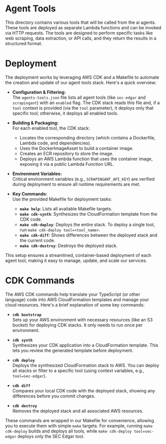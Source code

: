 # Agent Tools
This directory contains various tools that will be called from the ai agents. These tools are deployed as separate 
Lambda functions and can be invoked via HTTP requests. The tools are designed to perform specific tasks like web 
scraping, data extraction, or API calls, and they return the results in a structured format.

# Deployment

The deployment works by leveraging AWS CDK and a Makefile to automate the creation and update of our agent tools stack. Here's a quick overview:

- **Configuration & Filtering:**  
  The `agents-tools.json` file lists all agent tools (like `sec-edgar` and `scrapingant`) with an `enabled` flag. The CDK stack reads this file and, if a `tool` context is provided (via the `tool` parameter), it deploys only that specific tool; otherwise, it deploys all enabled tools.

- **Building & Packaging:**  
  For each enabled tool, the CDK stack:
    - Locates the corresponding directory (which contains a Dockerfile, Lambda code, and dependencies).
    - Uses the DockerImageAsset to build a container image.
    - Creates an ECR repository to store the image.
    - Deploys an AWS Lambda function that uses the container image, exposing it via a public Lambda Function URL.

- **Environment Variables:**  
  Critical environment variables (e.g., `SCRAPINGANT_API_KEY`) are verified during deployment to ensure all runtime requirements are met.

- **Key Commands:**  
  Use the provided Makefile for deployment tasks:
    - **`make help`**: Lists all available Makefile targets.
    - **`make cdk-synth`**: Synthesizes the CloudFormation template from the CDK code.
    - **`make cdk-deploy`**: Deploys the entire stack. To deploy a single tool, run `make cdk-deploy tool=<tool_name>`.
    - **`make cdk-diff`**: Shows differences between the deployed stack and the current code.
    - **`make cdk-destroy`**: Destroys the deployed stack.

This setup ensures a streamlined, container-based deployment of each agent tool, making it easy to manage, update, and scale our services.

# CDK Commands
The AWS CDK commands help translate your TypeScript (or other language) code into AWS CloudFormation templates and manage your cloud resources. Here's a brief explanation of some key commands:

- **`cdk bootstrap`**  
  Sets up your AWS environment with necessary resources (like an S3 bucket) for deploying CDK stacks. It only needs to run once per environment.

- **`cdk synth`**  
  Synthesizes your CDK application into a CloudFormation template. This lets you review the generated template before deployment.

- **`cdk deploy`**  
  Deploys the synthesized CloudFormation stack to AWS. You can deploy all stacks or filter to a specific tool (using context variables, e.g., `tool=sec-edgar`).

- **`cdk diff`**  
  Compares your local CDK code with the deployed stack, showing any differences before you commit changes.

- **`cdk destroy`**  
  Removes the deployed stack and all associated AWS resources.

These commands are wrapped in our Makefile for convenience, allowing you to execute them with simple `make` targets. For example, running `make cdk-deploy` builds and deploys all tools, while `make cdk-deploy tool=sec-edgar` deploys only the SEC Edgar tool.
